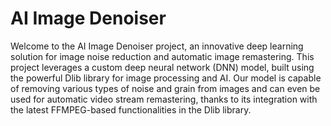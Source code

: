 # AI Image Denoiser
<p>Welcome to the AI Image Denoiser project, an innovative deep learning solution for image noise reduction and automatic image remastering. This project leverages a custom deep neural network (DNN) model, built using the powerful Dlib library for image processing and AI. Our model is capable of removing various types of noise and grain from images and can even be used for automatic video stream remastering, thanks to its integration with the latest FFMPEG-based functionalities in the Dlib library.</p>
